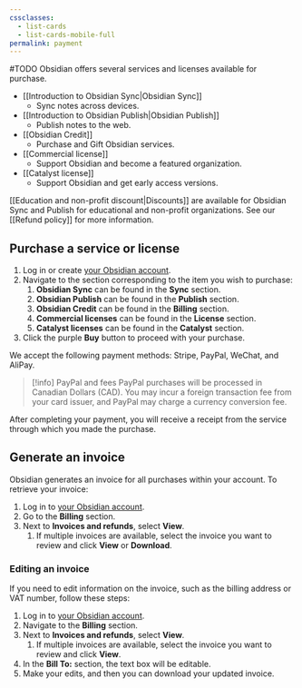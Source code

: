 ```yaml
---
cssclasses:
  - list-cards
  - list-cards-mobile-full
permalink: payment
---
```

#TODO
Obsidian offers several services and licenses available for purchase.

- [[Introduction to Obsidian Sync|Obsidian Sync]]
	- Sync notes across devices.
- [[Introduction to Obsidian Publish|Obsidian Publish]]
	- Publish notes to the web.
- [[Obsidian Credit]]
	- Purchase and Gift Obsidian services.
- [[Commercial license]]
	- Support Obsidian and become a featured organization.
- [[Catalyst license]]
	- Support Obsidian and get early access versions.

 [[Education and non-profit discount|Discounts]] are available for Obsidian Sync and Publish for educational and non-profit organizations. See our [[Refund policy]] for more information.

## Purchase a service or license

1. Log in or create [your Obsidian account](https://obsidian.md/account).
2. Navigate to the section corresponding to the item you wish to purchase:
    1. **Obsidian Sync** can be found in the **Sync** section.
    2. **Obsidian Publish** can be found in the **Publish** section.
    3. **Obsidian Credit** can be found in the **Billing** section.
    4. **Commercial licenses** can be found in the **License** section.
    5. **Catalyst licenses** can be found in the **Catalyst** section.
3. Click the purple **Buy** button to proceed with your purchase.

We accept the following payment methods: Stripe, PayPal, WeChat, and AliPay.

> [!info] PayPal and fees
> PayPal purchases will be processed in Canadian Dollars (CAD). You may incur a foreign transaction fee from your card issuer, and PayPal may charge a currency conversion fee.

After completing your payment, you will receive a receipt from the service through which you made the purchase.

## Generate an invoice

Obsidian generates an invoice for all purchases within your account. To retrieve your invoice:

1. Log in to [your Obsidian account](https://obsidian.md/account/billing).
2. Go to the **Billing** section.
3. Next to **Invoices and refunds**, select **View**.
    1. If multiple invoices are available, select the invoice you want to review and click **View** or **Download**.

### Editing an invoice

If you need to edit information on the invoice, such as the billing address or VAT number, follow these steps:

1. Log in to [your Obsidian account](https://obsidian.md/account/billing).
2. Navigate to the **Billing** section.
3. Next to **Invoices and refunds**, select **View**.
    1. If multiple invoices are available, select the invoice you want to review and click **View**.
4. In the **Bill To:** section, the text box will be editable.
5. Make your edits, and then you can download your updated invoice.

